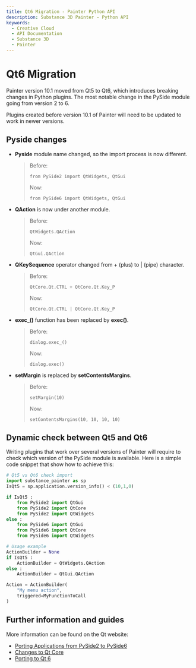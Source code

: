 ```yaml
---
title: Qt6 Migration - Painter Python API
description: Substance 3D Painter - Python API
keywords:
  - Creative Cloud
  - API Documentation
  - Substance 3D
  - Painter
---
```


# Qt6 Migration

Painter version 10.1 moved from Qt5 to Qt6, which introduces breaking changes in Python plugins. The most notable change in the PySide module going from version 2 to 6.

Plugins created before version 10.1 of Painter will need to be updated to work in newer versions.

## Pyside changes

- **Pyside** module name changed, so the import process is now different.
	> Before:
	>
	> `from PySide2 import QtWidgets, QtGui`
	>
	> Now:
	>
	> `from PySide6 import QtWidgets, QtGui`

- **QAction** is now under another module.
	> Before:
	>
	> `QtWidgets.QAction`
	>
	> Now:
	>
	> `QtGui.QAction`

- **QKeySequence** operator changed from + (plus) to | (pipe) character.
	> Before:
	>
	> `QtCore.Qt.CTRL + QtCore.Qt.Key_P`
	>
	> Now:
	>
	> `QtCore.Qt.CTRL | QtCore.Qt.Key_P`

- **exec_()** function has been replaced by **exec()**.
	> Before:
	>
	> `dialog.exec_()`
	>
	> Now:
	>
	> `dialog.exec()`

- **setMargin** is replaced by **setContentsMargins**.
	> Before:
	>
	> `setMargin(10)`
	>
	> Now:
	>
	> `setContentsMargins(10, 10, 10, 10)`

## Dynamic check between Qt5 and Qt6

Writing plugins that work over several versions of Painter will require to check which version of the PySide module is available. Here is a simple code snippet that show how to achieve this:

```python
# Qt5 vs Qt6 check import
import substance_painter as sp
IsQt5 = sp.application.version_info() < (10,1,0)

if IsQt5 :
	from PySide2 import QtGui
	from PySide2 import QtCore
	from PySide2 import QtWidgets
else :
	from PySide6 import QtGui
	from PySide6 import QtCore
	from PySide6 import QtWidgets

# Usage example
ActionBuilder = None
if IsQt5 :
	ActionBuilder = QtWidgets.QAction
else :
	ActionBuilder = QtGui.QAction

Action = ActionBuilder(
	"My menu action",
	triggered=MyFunctionToCall
)
```

## Further information and guides

More information can be found on the Qt website:

- [Porting Applications from PySide2 to PySide6](https://doc.qt.io/qtforpython-6.5/gettingstarted/porting_from2.html)
- [Changes to Qt Core](https://doc.qt.io/qt-6/qtcore-changes-qt6.html)
- [Porting to Qt 6](https://doc.qt.io/qt-6/portingguide.html)